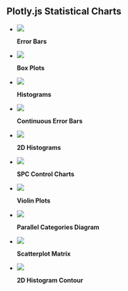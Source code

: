 ## Plotly.js Statistical Charts

<div class="grid cards" markdown>

-   [![](https://images.plot.ly/plotly-documentation/thumbnail/error-bar.jpg)](examples/error-bars.md)

    **Error Bars**


-   [![](https://images.plot.ly/plotly-documentation/thumbnail/box.jpg)](examples/box-plots.md)

    **Box Plots**


-   [![](https://images.plot.ly/plotly-documentation/thumbnail/histogram.jpg)](examples/histograms.md)

    **Histograms**



-   [![](https://images.plot.ly/plotly-documentation/thumbnail/error-cont.jpg)](examples/continuous-error-bars.md)

    **Continuous Error Bars**



-   [![](https://images.plot.ly/plotly-documentation/thumbnail/histogram2d.jpg)](examples/2D-Histogram.md)

    **2D Histograms**



-   [![](https://images.plot.ly/plotly-documentation/thumbnail/SPC.jpg)](examples/spc-control-charts.md)

    **SPC Control Charts**




-   [![](https://images.plot.ly/plotly-documentation/thumbnail/violin.jpg)](examples/violin.md)

    **Violin Plots**



-   [![](https://images.plot.ly/plotly-documentation/thumbnail/parcats.jpg)](examples/parallel-categories-diagram.md)

    **Parallel Categories Diagram**



-   [![](https://images.plot.ly/plotly-documentation/thumbnail/splom_image.jpg)](examples/splom.md)

    **Scatterplot Matrix**



-   [![](https://images.plot.ly/plotly-documentation/thumbnail/hist2dcontour.png)](examples/2d-histogram-contour.md)

    **2D Histogram Contour**

</div>
